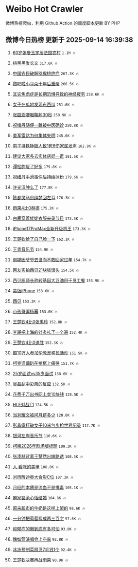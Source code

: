# Weibo Hot Crawler 



微博热榜爬虫，利用 Github Action 的调度脚本更新 BY PHP 


## 微博今日热榜 更新于 2025-09-14 16:39:38 
1. [60岁张曼玉定居法国农村](https://s.weibo.com/weibo?q=%2360%E5%B2%81%E5%BC%A0%E6%9B%BC%E7%8E%89%E5%AE%9A%E5%B1%85%E6%B3%95%E5%9B%BD%E5%86%9C%E6%9D%91%23&t=31&band_rank=1&Refer=top) `1.1M 🔥` 

1. [桃黑黑发长文](https://s.weibo.com/weibo?q=%E6%A1%83%E9%BB%91%E9%BB%91%E5%8F%91%E9%95%BF%E6%96%87&t=31&band_rank=2&Refer=top) `317.6K 🔥` 

1. [中国农民破解猕猴桃绝症](https://s.weibo.com/weibo?q=%23%E4%B8%AD%E5%9B%BD%E5%86%9C%E6%B0%91%E7%A0%B4%E8%A7%A3%E7%8C%95%E7%8C%B4%E6%A1%83%E7%BB%9D%E7%97%87%23&t=31&band_rank=3&Refer=top) `267.3K 🔥` 

1. [黎吧啦小耳朵十年后重聚](https://s.weibo.com/weibo?q=%23%E9%BB%8E%E5%90%A7%E5%95%A6%E5%B0%8F%E8%80%B3%E6%9C%B5%E5%8D%81%E5%B9%B4%E5%90%8E%E9%87%8D%E8%81%9A%23&t=31&band_rank=4&Refer=top) `266.5K 🔥` 

1. [其实焦虑症是长期恐惧导致的神经疲劳](https://s.weibo.com/weibo?q=%E5%85%B6%E5%AE%9E%E7%84%A6%E8%99%91%E7%97%87%E6%98%AF%E9%95%BF%E6%9C%9F%E6%81%90%E6%83%A7%E5%AF%BC%E8%87%B4%E7%9A%84%E7%A5%9E%E7%BB%8F%E7%96%B2%E5%8A%B3&t=31&band_rank=5&Refer=top) `258.6K 🔥` 

1. [女子在瓜地发现东西瓜](https://s.weibo.com/weibo?q=%23%E5%A5%B3%E5%AD%90%E5%9C%A8%E7%93%9C%E5%9C%B0%E5%8F%91%E7%8E%B0%E4%B8%9C%E8%A5%BF%E7%93%9C%23&t=31&band_rank=6&Refer=top) `251.6K 🔥` 

1. [张韶涵哽咽鞠躬30秒](https://s.weibo.com/weibo?q=%E5%BC%A0%E9%9F%B6%E6%B6%B5%E5%93%BD%E5%92%BD%E9%9E%A0%E8%BA%AC30%E7%A7%92&t=31&band_rank=7&Refer=top) `250.9K 🔥` 

1. [祝绪丹随便一跳被中医确诊](https://s.weibo.com/weibo?q=%E7%A5%9D%E7%BB%AA%E4%B8%B9%E9%9A%8F%E4%BE%BF%E4%B8%80%E8%B7%B3%E8%A2%AB%E4%B8%AD%E5%8C%BB%E7%A1%AE%E8%AF%8A&t=31&band_rank=8&Refer=top) `250.8K 🔥` 

1. [美军雷达为何集体失明](https://s.weibo.com/weibo?q=%23%E7%BE%8E%E5%86%9B%E9%9B%B7%E8%BE%BE%E4%B8%BA%E4%BD%95%E9%9B%86%E4%BD%93%E5%A4%B1%E6%98%8E%23&t=31&band_rank=9&Refer=top) `245.6K 🔥` 

1. [男子持铁锤砸人致1死6伤家属发声](https://s.weibo.com/weibo?q=%23%E7%94%B7%E5%AD%90%E6%8C%81%E9%93%81%E9%94%A4%E7%A0%B8%E4%BA%BA%E8%87%B41%E6%AD%BB6%E4%BC%A4%E5%AE%B6%E5%B1%9E%E5%8F%91%E5%A3%B0%23&t=31&band_rank=10&Refer=top) `182.9K 🔥` 

1. [建议大家多去实体店逛一逛](https://s.weibo.com/weibo?q=%E5%BB%BA%E8%AE%AE%E5%A4%A7%E5%AE%B6%E5%A4%9A%E5%8E%BB%E5%AE%9E%E4%BD%93%E5%BA%97%E9%80%9B%E4%B8%80%E9%80%9B&t=31&band_rank=11&Refer=top) `181.6K 🔥` 

1. [谭松韵瘦了好多](https://s.weibo.com/weibo?q=%E8%B0%AD%E6%9D%BE%E9%9F%B5%E7%98%A6%E4%BA%86%E5%A5%BD%E5%A4%9A&t=31&band_rank=12&Refer=top) `179.8K 🔥` 

1. [祝绪丹手滑事件后持续掉粉](https://s.weibo.com/weibo?q=%23%E7%A5%9D%E7%BB%AA%E4%B8%B9%E6%89%8B%E6%BB%91%E4%BA%8B%E4%BB%B6%E5%90%8E%E6%8C%81%E7%BB%AD%E6%8E%89%E7%B2%89%23&t=31&band_rank=13&Refer=top) `179.6K 🔥` 

1. [许光汉肿么了](https://s.weibo.com/weibo?q=%23%E8%AE%B8%E5%85%89%E6%B1%89%E8%82%BF%E4%B9%88%E4%BA%86%23&t=31&band_rank=14&Refer=top) `177.8K 🔥` 

1. [陈都灵马思纯梦回左耳](https://s.weibo.com/weibo?q=%23%E9%99%88%E9%83%BD%E7%81%B5%E9%A9%AC%E6%80%9D%E7%BA%AF%E6%A2%A6%E5%9B%9E%E5%B7%A6%E8%80%B3%23&t=31&band_rank=15&Refer=top) `176.3K 🔥` 

1. [雨果4比0林德](https://s.weibo.com/weibo?q=%23%E9%9B%A8%E6%9E%9C4%E6%AF%940%E6%9E%97%E5%BE%B7%23&t=31&band_rank=16&Refer=top) `175.2K 🔥` 

1. [白鹿穿着姥姥衣服来录节目](https://s.weibo.com/weibo?q=%E7%99%BD%E9%B9%BF%E7%A9%BF%E7%9D%80%E5%A7%A5%E5%A7%A5%E8%A1%A3%E6%9C%8D%E6%9D%A5%E5%BD%95%E8%8A%82%E7%9B%AE&t=31&band_rank=17&Refer=top) `173.5K 🔥` 

1. [iPhone17ProMax全新升级机王](https://s.weibo.com/weibo?q=iPhone17ProMax%E5%85%A8%E6%96%B0%E5%8D%87%E7%BA%A7%E6%9C%BA%E7%8E%8B&t=31&band_rank=18&Refer=top) `173.3K 🔥` 

1. [王楚钦给了自己脸一下](https://s.weibo.com/weibo?q=%23%E7%8E%8B%E6%A5%9A%E9%92%A6%E7%BB%99%E4%BA%86%E8%87%AA%E5%B7%B1%E8%84%B8%E4%B8%80%E4%B8%8B%23&t=31&band_rank=19&Refer=top) `162.1K 🔥` 

1. [王青音乐节](https://s.weibo.com/weibo?q=%E7%8E%8B%E9%9D%92%E9%9F%B3%E4%B9%90%E8%8A%82&t=31&band_rank=20&Refer=top) `154.9K 🔥` 

1. [谢娜因爷爷去世而不敢回家过年](https://s.weibo.com/weibo?q=%E8%B0%A2%E5%A8%9C%E5%9B%A0%E7%88%B7%E7%88%B7%E5%8E%BB%E4%B8%96%E8%80%8C%E4%B8%8D%E6%95%A2%E5%9B%9E%E5%AE%B6%E8%BF%87%E5%B9%B4&t=31&band_rank=21&Refer=top) `154.7K 🔥` 

1. [网友实拍西贝21块钱馒头](https://s.weibo.com/weibo?q=%E7%BD%91%E5%8F%8B%E5%AE%9E%E6%8B%8D%E8%A5%BF%E8%B4%9D21%E5%9D%97%E9%92%B1%E9%A6%92%E5%A4%B4&t=31&band_rank=22&Refer=top) `154.5K 🔥` 

1. [西贝厨师长称转基因大豆油用于员工餐](https://s.weibo.com/weibo?q=%23%E8%A5%BF%E8%B4%9D%E5%8E%A8%E5%B8%88%E9%95%BF%E7%A7%B0%E8%BD%AC%E5%9F%BA%E5%9B%A0%E5%A4%A7%E8%B1%86%E6%B2%B9%E7%94%A8%E4%BA%8E%E5%91%98%E5%B7%A5%E9%A4%90%23&t=31&band_rank=23&Refer=top) `153.9K 🔥` 

1. [美版iPhone](https://s.weibo.com/weibo?q=%E7%BE%8E%E7%89%88iPhone&t=31&band_rank=24&Refer=top) `153.6K 🔥` 

1. [西贝](https://s.weibo.com/weibo?q=%E8%A5%BF%E8%B4%9D&t=31&band_rank=25&Refer=top) `153.3K 🔥` 

1. [小孩哥逗杨幂](https://s.weibo.com/weibo?q=%E5%B0%8F%E5%AD%A9%E5%93%A5%E9%80%97%E6%9D%A8%E5%B9%82&t=31&band_rank=26&Refer=top) `153.0K 🔥` 

1. [王楚钦4比0张禹珍](https://s.weibo.com/weibo?q=%23%E7%8E%8B%E6%A5%9A%E9%92%A64%E6%AF%940%E5%BC%A0%E7%A6%B9%E7%8F%8D%23&t=31&band_rank=27&Refer=top) `152.8K 🔥` 

1. [李晟把上海的针灸扎了一个遍](https://s.weibo.com/weibo?q=%E6%9D%8E%E6%99%9F%E6%8A%8A%E4%B8%8A%E6%B5%B7%E7%9A%84%E9%92%88%E7%81%B8%E6%89%8E%E4%BA%86%E4%B8%80%E4%B8%AA%E9%81%8D&t=31&band_rank=28&Refer=top) `152.4K 🔥` 

1. [王楚钦4比0速胜](https://s.weibo.com/weibo?q=%23%E7%8E%8B%E6%A5%9A%E9%92%A64%E6%AF%940%E9%80%9F%E8%83%9C%23&t=31&band_rank=29&Refer=top) `152.3K 🔥` 

1. [超10万人参加伦敦反移民活动](https://s.weibo.com/weibo?q=%23%E8%B6%8510%E4%B8%87%E4%BA%BA%E5%8F%82%E5%8A%A0%E4%BC%A6%E6%95%A6%E5%8F%8D%E7%A7%BB%E6%B0%91%E6%B4%BB%E5%8A%A8%23&t=31&band_rank=30&Refer=top) `151.9K 🔥` 

1. [柯克遗孀趴在棺柩上痛哭](https://s.weibo.com/weibo?q=%23%E6%9F%AF%E5%85%8B%E9%81%97%E5%AD%80%E8%B6%B4%E5%9C%A8%E6%A3%BA%E6%9F%A9%E4%B8%8A%E7%97%9B%E5%93%AD%23&t=31&band_rank=31&Refer=top) `151.7K 🔥` 

1. [25岁面试vs35岁面试](https://s.weibo.com/weibo?q=25%E5%B2%81%E9%9D%A2%E8%AF%95vs35%E5%B2%81%E9%9D%A2%E8%AF%95&t=31&band_rank=32&Refer=top) `138.6K 🔥` 

1. [吴磊刮中彩票的反应](https://s.weibo.com/weibo?q=%E5%90%B4%E7%A3%8A%E5%88%AE%E4%B8%AD%E5%BD%A9%E7%A5%A8%E7%9A%84%E5%8F%8D%E5%BA%94&t=31&band_rank=33&Refer=top) `132.5K 🔥` 

1. [花费千万出书网上卖10块钱](https://s.weibo.com/weibo?q=%23%E8%8A%B1%E8%B4%B9%E5%8D%83%E4%B8%87%E5%87%BA%E4%B9%A6%E7%BD%91%E4%B8%8A%E5%8D%9610%E5%9D%97%E9%92%B1%23&t=31&band_rank=34&Refer=top) `128.5K 🔥` 

1. [HLE对战T1](https://s.weibo.com/weibo?q=HLE%E5%AF%B9%E6%88%98T1&t=31&band_rank=35&Refer=top) `124.5K 🔥` 

1. [当刘耀文被问月薪多少](https://s.weibo.com/weibo?q=%E5%BD%93%E5%88%98%E8%80%80%E6%96%87%E8%A2%AB%E9%97%AE%E6%9C%88%E8%96%AA%E5%A4%9A%E5%B0%91&t=31&band_rank=36&Refer=top) `120.0K 🔥` 

1. [彭鑫露打破女子10米气步枪世界纪录](https://s.weibo.com/weibo?q=%23%E5%BD%AD%E9%91%AB%E9%9C%B2%E6%89%93%E7%A0%B4%E5%A5%B3%E5%AD%9010%E7%B1%B3%E6%B0%94%E6%AD%A5%E6%9E%AA%E4%B8%96%E7%95%8C%E7%BA%AA%E5%BD%95%23&t=31&band_rank=37&Refer=top) `117.7K 🔥` 

1. [银河左岸音乐节](https://s.weibo.com/weibo?q=%E9%93%B6%E6%B2%B3%E5%B7%A6%E5%B2%B8%E9%9F%B3%E4%B9%90%E8%8A%82&t=31&band_rank=38&Refer=top) `110.6K 🔥` 

1. [柯南2026年剧场版标题](https://s.weibo.com/weibo?q=%E6%9F%AF%E5%8D%972026%E5%B9%B4%E5%89%A7%E5%9C%BA%E7%89%88%E6%A0%87%E9%A2%98&t=31&band_rank=39&Refer=top) `109.3K 🔥` 

1. [张凌赫背着王楚然出嫁路透](https://s.weibo.com/weibo?q=%23%E5%BC%A0%E5%87%8C%E8%B5%AB%E8%83%8C%E7%9D%80%E7%8E%8B%E6%A5%9A%E7%84%B6%E5%87%BA%E5%AB%81%E8%B7%AF%E9%80%8F%23&t=31&band_rank=40&Refer=top) `108.5K 🔥` 

1. [人 看咪的美甲](https://s.weibo.com/weibo?q=%E4%BA%BA%20%E7%9C%8B%E5%92%AA%E7%9A%84%E7%BE%8E%E7%94%B2&t=31&band_rank=41&Refer=top) `108.0K 🔥` 

1. [刘雨昕迪奥大合影C位](https://s.weibo.com/weibo?q=%23%E5%88%98%E9%9B%A8%E6%98%95%E8%BF%AA%E5%A5%A5%E5%A4%A7%E5%90%88%E5%BD%B1C%E4%BD%8D%23&t=31&band_rank=42&Refer=top) `107.3K 🔥` 

1. [月经的本质是流血不是排毒](https://s.weibo.com/weibo?q=%E6%9C%88%E7%BB%8F%E7%9A%84%E6%9C%AC%E8%B4%A8%E6%98%AF%E6%B5%81%E8%A1%80%E4%B8%8D%E6%98%AF%E6%8E%92%E6%AF%92&t=31&band_rank=43&Refer=top) `105.1K 🔥` 

1. [麻家铭余心恬结婚](https://s.weibo.com/weibo?q=%E9%BA%BB%E5%AE%B6%E9%93%AD%E4%BD%99%E5%BF%83%E6%81%AC%E7%BB%93%E5%A9%9A&t=31&band_rank=44&Refer=top) `104.8K 🔥` 

1. [原来超市的牛奶是这样上架的](https://s.weibo.com/weibo?q=%E5%8E%9F%E6%9D%A5%E8%B6%85%E5%B8%82%E7%9A%84%E7%89%9B%E5%A5%B6%E6%98%AF%E8%BF%99%E6%A0%B7%E4%B8%8A%E6%9E%B6%E7%9A%84&t=31&band_rank=45&Refer=top) `98.6K 🔥` 

1. [一分钟把葡萄写成两三百字](https://s.weibo.com/weibo?q=%E4%B8%80%E5%88%86%E9%92%9F%E6%8A%8A%E8%91%A1%E8%90%84%E5%86%99%E6%88%90%E4%B8%A4%E4%B8%89%E7%99%BE%E5%AD%97&t=31&band_rank=46&Refer=top) `97.6K 🔥` 

1. [抑郁症的懒到底有多可怕](https://s.weibo.com/weibo?q=%E6%8A%91%E9%83%81%E7%97%87%E7%9A%84%E6%87%92%E5%88%B0%E5%BA%95%E6%9C%89%E5%A4%9A%E5%8F%AF%E6%80%95&t=31&band_rank=47&Refer=top) `93.0K 🔥` 

1. [魏如萱演唱会上座率](https://s.weibo.com/weibo?q=%23%E9%AD%8F%E5%A6%82%E8%90%B1%E6%BC%94%E5%94%B1%E4%BC%9A%E4%B8%8A%E5%BA%A7%E7%8E%87%23&t=31&band_rank=48&Refer=top) `92.8K 🔥` 

1. [冰冻预制菜扇贝7毛钱1个](https://s.weibo.com/weibo?q=%23%E5%86%B0%E5%86%BB%E9%A2%84%E5%88%B6%E8%8F%9C%E6%89%87%E8%B4%9D7%E6%AF%9B%E9%92%B11%E4%B8%AA%23&t=31&band_rank=49&Refer=top) `92.4K 🔥` 

1. [王楚钦决赛再战雨果](https://s.weibo.com/weibo?q=%23%E7%8E%8B%E6%A5%9A%E9%92%A6%E5%86%B3%E8%B5%9B%E5%86%8D%E6%88%98%E9%9B%A8%E6%9E%9C%23&t=31&band_rank=50&Refer=top) `90.9K 🔥` 

